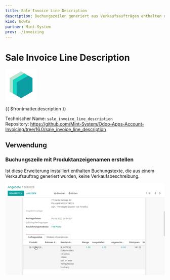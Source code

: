 ```yaml
---
title: Sale Invoice Line Description
description: Buchungszeilen generiert aus Verkaufsaufträgen enthalten nur den Anzeigenamen des Produkts.
kind: howto
partner: Mint-System
prev: ./invoicing
---
```


# Sale Invoice Line Description

![icon_oms_box](attachments/icons_odoo_mint_system.png)

{{ $frontmatter.description }}

Technischer Name: `sale_invoice_line_description`\
Repository: <https://github.com/Mint-System/Odoo-Apps-Account-Invoicing/tree/16.0/sale_invoice_line_description>

## Verwendung

### Buchungszeile mit Produktanzeigenamen erstellen

Ist diese Erweiterung installiert enthalten Buchungstexte, die aus einem Verkaufsauftrag generiert wurden, keine Verkaufsbeschreibung.

![Sale Invoice Line Description](attachments/Sale%20Invoice%20Line%20Description.gif)
